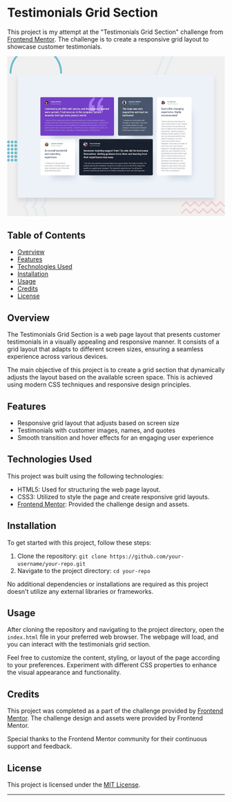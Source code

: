 # Testimonials Grid Section

This project is my attempt at the "Testimonials Grid Section" challenge from [Frontend Mentor](https://www.frontendmentor.io/challenges). The challenge is to create a responsive grid layout to showcase customer testimonials.

![Design preview for the Testimonials grid section coding challenge](./design/desktop-preview.jpg)

## Table of Contents

- [Overview](#overview)
- [Features](#features)
- [Technologies Used](#technologies-used)
- [Installation](#installation)
- [Usage](#usage)
- [Credits](#credits)
- [License](#license)

## Overview

The Testimonials Grid Section is a web page layout that presents customer testimonials in a visually appealing and responsive manner. It consists of a grid layout that adapts to different screen sizes, ensuring a seamless experience across various devices.

The main objective of this project is to create a grid section that dynamically adjusts the layout based on the available screen space. This is achieved using modern CSS techniques and responsive design principles.

## Features

- Responsive grid layout that adjusts based on screen size
- Testimonials with customer images, names, and quotes
- Smooth transition and hover effects for an engaging user experience

## Technologies Used

This project was built using the following technologies:

- HTML5: Used for structuring the web page layout.
- CSS3: Utilized to style the page and create responsive grid layouts.
- [Frontend Mentor](https://www.frontendmentor.io): Provided the challenge design and assets.

## Installation

To get started with this project, follow these steps:

1. Clone the repository: `git clone https://github.com/your-username/your-repo.git`
2. Navigate to the project directory: `cd your-repo`

No additional dependencies or installations are required as this project doesn't utilize any external libraries or frameworks.

## Usage

After cloning the repository and navigating to the project directory, open the `index.html` file in your preferred web browser. The webpage will load, and you can interact with the testimonials grid section.

Feel free to customize the content, styling, or layout of the page according to your preferences. Experiment with different CSS properties to enhance the visual appearance and functionality.

## Credits

This project was completed as a part of the challenge provided by [Frontend Mentor](https://www.frontendmentor.io). The challenge design and assets were provided by Frontend Mentor. 

Special thanks to the Frontend Mentor community for their continuous support and feedback.

## License

This project is licensed under the [MIT License](LICENSE).

---
